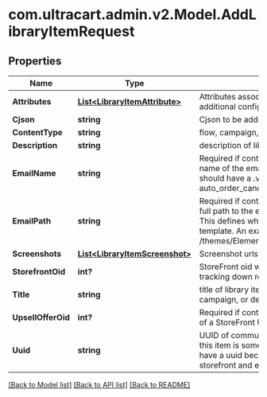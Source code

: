 # com.ultracart.admin.v2.Model.AddLibraryItemRequest
## Properties

Name | Type | Description | Notes
------------ | ------------- | ------------- | -------------
**Attributes** | [**List&lt;LibraryItemAttribute&gt;**](LibraryItemAttribute.md) | Attributes associated with the library item to contain additional configuration. | [optional] 
**Cjson** | **string** | Cjson to be added to library | [optional] 
**ContentType** | **string** | flow, campaign, cjson, email, transactional_email or upsell | [optional] 
**Description** | **string** | description of library item | [optional] 
**EmailName** | **string** | Required if content_type is transactional_email. This is the name of the email template (html, not text).  This name should have a .vm file extension.  An example is auto_order_cancel_html.vm | [optional] 
**EmailPath** | **string** | Required if content_type is transactional_email. This is the full path to the email template stored in the file system.  This defines which StoreFront contains the desired email template.  An example is /themes/Elements/core/emails/auto_order_cancel_html.vm | [optional] 
**Screenshots** | [**List&lt;LibraryItemScreenshot&gt;**](LibraryItemScreenshot.md) | Screenshot urls for display | [optional] 
**StorefrontOid** | **int?** | StoreFront oid where content originates necessary for tracking down relative assets | [optional] 
**Title** | **string** | title of library item, usually the name of the flow or campaign, or description of cjson | [optional] 
**UpsellOfferOid** | **int?** | Required if content_type is upsell. This is object identifier of a StoreFront Upsell Offer. | [optional] 
**Uuid** | **string** | UUID of communication flow, campaign, email, or null if this item is something else. transactional_email do not have a uuid because they are singleton objects within a storefront and easily identifiable by name | [optional] 


[[Back to Model list]](../README.md#documentation-for-models) [[Back to API list]](../README.md#documentation-for-api-endpoints) [[Back to README]](../README.md)

